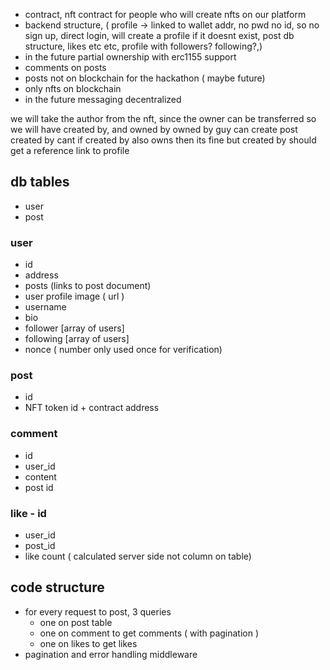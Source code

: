 - contract, nft contract for people who will create nfts on our platform
- backend structure, ( profile -> linked to wallet addr, no pwd no id, so no sign up, direct login, will create a profile if it doesnt exist, post db structure, likes etc etc, profile with followers? following?,)
- in the future partial ownership with erc1155 support
- comments on posts
- posts not on blockchain for the hackathon ( maybe future)
- only nfts on blockchain
- in the future messaging decentralized

we will take the author from the nft, since the owner can be transferred
so we will have created by, and owned by owned by guy can create post created by cant if created by also owns then its fine but created by should get a reference link to profile

## db tables

- user
- post

### user

- id
- address
- posts (links to post document)
- user profile image ( url )
- username
- bio
- follower [array of users]
- following [array of users]
- nonce ( number only used once for verification)

### post

- id
- NFT token id + contract address

### comment

- id
- user_id
- content
- post id

### like - id

- user_id
- post_id
- like count ( calculated server side not column on table)

## code structure

- for every request to post, 3 queries
  - one on post table
  - one on comment to get comments ( with pagination )
  - one on likes to get likes
- pagination and error handling middleware
